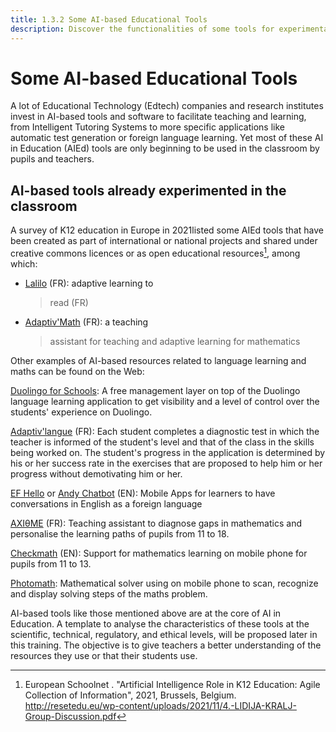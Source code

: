 ```yaml
---
title: 1.3.2 Some AI-based Educational Tools
description: Discover the functionalities of some tools for experimentation
---
```

# Some AI-based Educational Tools
A lot of Educational Technology (Edtech) companies and research
institutes invest in AI-based tools and software to facilitate teaching
and learning, from Intelligent Tutoring Systems to more specific
applications like automatic test generation or foreign language
learning. Yet most of these AI in Education (AIEd) tools are only
beginning to be used in the classroom by pupils and teachers.

## AI-based tools already experimented in the classroom

A survey of K12 education in Europe in 2021listed some AIEd tools that
have been created as part of international or national projects and
shared under creative commons licences or as open educational
resources[^1], among which:

-   [Lalilo](https://p2ia.lalilo.com/) (FR): adaptive learning to
    > read (FR)

-   [Adaptiv'Math](https://www.adaptivmath.fr/) (FR): a teaching
    > assistant for teaching and adaptive learning for mathematics

Other examples of AI-based resources related to language learning and
maths can be found on the Web:

[Duolingo for Schools](https://schools.duolingo.com): A free
management layer on top of the Duolingo language learning application to
get visibility and a level of control over the students' experience on
Duolingo.

[Adaptiv'langue](https://specimen.adaptivlangue.evidenceb.com/)
(FR): Each student completes a diagnostic test in which the teacher is
informed of the student's level and that of the class in the skills
being worked on. The student's progress in the application is
determined by his or her success rate in the exercises that are proposed
to help him or her progress without demotivating him or her.

[EF Hello](https://www.hello.ef.com/) or [Andy
Chatbot](https://andychatbot.com/) (EN): Mobile Apps for learners
to have conversations in English as a foreign language

[AXIθME](https://axiome.ai/) (FR): Teaching assistant to diagnose
gaps in mathematics and personalise the learning paths of pupils from 11
to 18.

[Checkmath](https://checkmath.com/) (EN): Support for mathematics
learning on mobile phone for pupils from 11 to 13.

[Photomath](https://photomath.com): Mathematical solver using on
mobile phone to scan, recognize and display solving steps of the maths
problem.

AI-based tools like those mentioned above are at the core of AI in
Education. A template to analyse the characteristics of these tools at
the scientific, technical, regulatory, and ethical levels, will be
proposed later in this training. The objective is to give teachers a
better understanding of the resources they use or that their students
use.

[^1]: European Schoolnet . "Artificial Intelligence Role in K12
    Education: Agile Collection of Information", 2021, Brussels,
    Belgium.
    http://resetedu.eu/wp-content/uploads/2021/11/4.-LIDIJA-KRALJ-Group-Discussion.pdf
